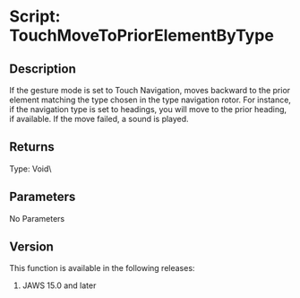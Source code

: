 # Script: TouchMoveToPriorElementByType

## Description

If the gesture mode is set to Touch Navigation, moves backward to the
prior element matching the type chosen in the type navigation rotor. For
instance, if the navigation type is set to headings, you will move to
the prior heading, if available. If the move failed, a sound is played.

## Returns

Type: Void\

## Parameters

No Parameters

## Version

This function is available in the following releases:

1.  JAWS 15.0 and later

